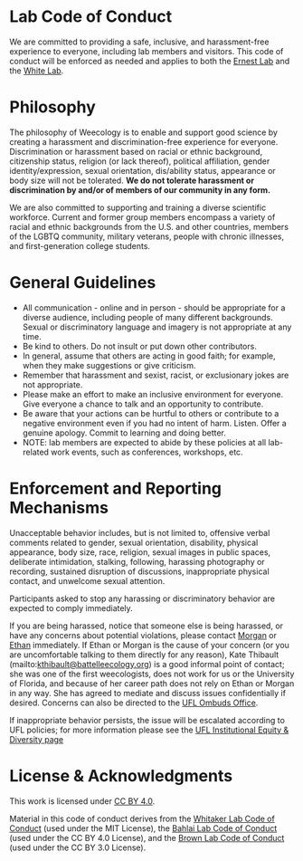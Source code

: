 # Lab Code of Conduct

We are committed to providing a safe, inclusive, and harassment-free experience to everyone, including lab members and visitors. This code of conduct will be enforced as needed and applies to both the [Ernest Lab](http://ernestlab.weecology.org/) and the [White Lab](http://whitelab.weecology.org/).

# Philosophy

The philosophy of Weecology is to enable and support good science by creating a harassment and discrimination-free experience for everyone. Discrimination or harassment based on racial or ethnic background, citizenship status, religion (or lack thereof), political affiliation, gender identity/expression, sexual orientation, dis/ability status, appearance or body size will not be tolerated. **We do not tolerate harassment or discrimination by and/or of members of our community in any form.**

We are also committed to supporting and training a diverse scientific workforce. Current and former group members encompass a variety of racial and ethnic backgrounds from the U.S. and other countries, members of the LGBTQ community, military veterans, people with chronic illnesses, and first-generation college students.

# General Guidelines

* All communication - online and in person - should be  appropriate for a diverse audience, including people of many different backgrounds. Sexual or discriminatory language and imagery is not appropriate at any time.
* Be kind to others. Do not insult or put down other contributors.
* In general, assume that others are acting in good faith; for example, when they make suggestions or give criticism.
* Remember that harassment and sexist, racist, or exclusionary jokes are not appropriate.
* Please make an effort to make an inclusive environment for everyone. Give everyone a chance to talk and an opportunity to contribute.
* Be aware that your actions can be hurtful to others or contribute to a negative environment even if you had no intent of harm. Listen. Offer a genuine apology. Commit to learning and doing better.
* NOTE: lab members are expected to abide by these policies at all lab-related work events, such as conferences, workshops, etc.

# Enforcement and Reporting Mechanisms

Unacceptable behavior includes, but is not limited to, offensive verbal comments related to gender, sexual orientation, disability, physical appearance, body size, race, religion, sexual images in public spaces, deliberate intimidation, stalking, following, harassing photography or recording, sustained disruption of discussions, inappropriate physical contact, and unwelcome sexual attention.

Participants asked to stop any harassing or discriminatory behavior are expected to comply immediately.

If you are being harassed, notice that someone else is being harassed, or have any concerns about potential violations, please contact [Morgan](mailto:morgan@weecology.org) or [Ethan](mailto:ethan@weecology.org) immediately. If Ethan or Morgan is the cause of your concern (or you are uncomfortable talking to them directly for any reason), Kate Thibault (mailto:kthibault@battelleecology.org) is a good informal point of contact; she was one of the first weecologists, does not work for us or the University of Florida, and because of her career path does not rely on Ethan or Morgan in any way. She has agreed to mediate and discuss issues confidentially if desired. Concerns can also be directed to the [UFL Ombuds Office](https://www.ombuds.ufl.edu/).

If inappropriate behavior persists, the issue will be escalated according to UFL policies; for more information please see the [UFL Institutional Equity & Diversity page](http://hr.ufl.edu/manager-resources/recruitment-staffing/institutional-equity-diversity/)

# License & Acknowledgments

This work is licensed under [CC BY 4.0](https://creativecommons.org/licenses/by/4.0/).

Material in this code of conduct derives from the [Whitaker Lab Code of Conduct](https://github.com/WhitakerLab/Onboarding/blob/master/CODE_OF_CONDUCT.md) (used under the MIT License), the [Bahlai Lab Code of Conduct](https://github.com/BahlaiLab/Policies/blob/master/Code_of_conduct.md) (used under the CC BY 4.0 License), and the [Brown Lab Code of Conduct](http://ivory.idyll.org/lab/coc.html) (used under the CC BY 3.0 License).
